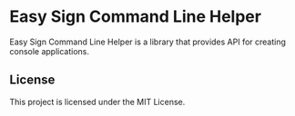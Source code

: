 # Easy Sign Command Line Helper

Easy Sign Command Line Helper is a library that provides API for creating console applications.

## License

This project is licensed under the MIT License.
